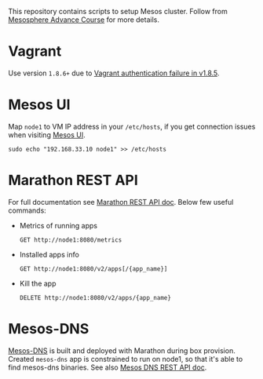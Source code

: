 This repository contains scripts to setup Mesos cluster. Follow from [Mesosphere Advance Course](https://open.mesosphere.com/advanced-course/) 
for more details. 

# Vagrant
Use version `1.8.6+` due to [Vagrant authentication failure in v1.8.5](https://github.com/mitchellh/vagrant/issues/7610).

# Mesos UI
Map `node1` to VM IP address in your `/etc/hosts`, if you get connection issues when visiting [Mesos UI](http://192.168.33.10:5050/#/).

    sudo echo "192.168.33.10 node1" >> /etc/hosts
    
# Marathon REST API
For full documentation see [Marathon REST API doc](http://mesosphere.github.io/marathon/docs/rest-api.html). 
Below few useful commands:

* Metrics of running apps

      GET http://node1:8080/metrics

* Installed apps info
 
      GET http://node1:8080/v2/apps[/{app_name}]

* Kill the app

      DELETE http://node1:8080/v2/apps/{app_name}
      
# Mesos-DNS
[Mesos-DNS](https://mesosphere.github.io/mesos-dns/docs/) is built and deployed with Marathon during box provision. 
Created `mesos-dns` app is constrained to run on node1, so that it's able to find mesos-dns binaries. 
See also [Mesos DNS REST API doc](https://mesosphere.github.io/mesos-dns/docs/http.html).